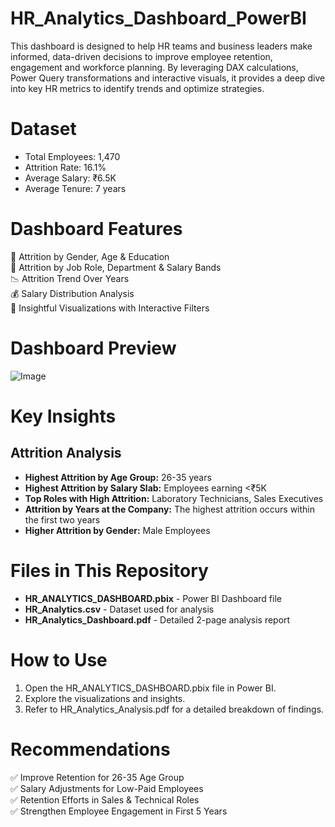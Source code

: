 # HR_Analytics_Dashboard_PowerBI
This dashboard is designed to help HR teams and business leaders make informed, data-driven decisions to improve employee retention, engagement and workforce planning. By leveraging DAX calculations, Power Query transformations and interactive visuals, it provides a deep dive into key HR metrics to identify trends and optimize strategies.

# Dataset
* Total Employees: 1,470
* Attrition Rate: 16.1%
* Average Salary: ₹6.5K
* Average Tenure: 7 years

# Dashboard Features
🚻 Attrition by Gender, Age & Education <br />
💼 Attrition by Job Role, Department & Salary Bands <br />
📉 Attrition Trend Over Years <br />
💰 Salary Distribution Analysis <br />
🧠 Insightful Visualizations with Interactive Filters <br />

# Dashboard Preview
![Image](https://github.com/user-attachments/assets/cc808c8b-39ab-4eea-9dba-253a7c7b6f50)

# Key Insights

## Attrition Analysis
* **Highest Attrition by Age Group:** 26-35 years <br />
* **Highest Attrition by Salary Slab:** Employees earning <₹5K <br />
* **Top Roles with High Attrition:** Laboratory Technicians, Sales Executives <br />
* **Attrition by Years at the Company:** The highest attrition occurs within the first two years <br />
* **Higher Attrition by Gender:** Male Employees <br />

# Files in This Repository
* **HR_ANALYTICS_DASHBOARD.pbix** - Power BI Dashboard file <br />
* **HR_Analytics.csv** - Dataset used for analysis <br />
* **HR_Analytics_Dashboard.pdf** - Detailed 2-page analysis report <br />

# How to Use
1. Open the HR_ANALYTICS_DASHBOARD.pbix file in Power BI. <br />
2. Explore the visualizations and insights. <br />
3. Refer to HR_Analytics_Analysis.pdf for a detailed breakdown of findings. <br />

# Recommendations
✅ Improve Retention for 26-35 Age Group <br />
✅ Salary Adjustments for Low-Paid Employees <br />
✅ Retention Efforts in Sales & Technical Roles <br />
✅ Strengthen Employee Engagement in First 5 Years <br />


